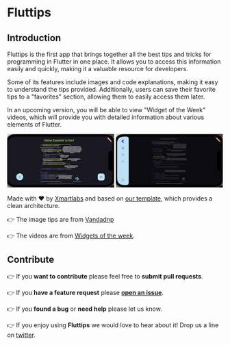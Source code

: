 # Fluttips

## Introduction

Fluttips is the first app that brings together all the best tips and tricks for programming in Flutter in one place.
It allows you to access this information easily and quickly, making it a valuable resource for developers.

Some of its features include images and code explanations, making it easy to understand the tips provided.
Additionally, users can save their favorite tips to a "favorites" section, allowing them to easily access them later.

In an upcoming version, you will be able to view "Widget of the Week" videos, which will provide you with detailed information about various elements of Flutter.


<img src="readme/Images.gif" width="250"/>

<img src="readme/Favorites.gif" width="250"/>


Made with ❤️ by [Xmartlabs][xmartlabs] and based on [our template][xmartlabs_template], which provides a clean architecture.

👉 The image tips are from [Vandadnp][Vandadnp]

👉 The videos are from [Widgets of the week][Widget_of_the_week].

## Contribute

  👉 If you **want to contribute** please feel free to **submit pull requests**.

  👉 If you **have a feature request** please **[open an issue][new_issue]**.

  👉 If you **found a bug** or **need help** please let us know.

  👉 If you enjoy using **Fluttips** we would love to hear about it! Drop us a line on [twitter][twitter].

[xmartlabs]: http://xmartlabs.com
[xmartlabs_template]: https://github.com/xmartlabs/flutter-template
[Vandadnp]: https://github.com/vandadnp/rust-tips-and-tricks
[Widget_of_the_week]: https://www.youtube.com/playlist?list=PLjxrf2q8roU23XGwz3Km7sQZFTdB996iG
[twitter]: https://twitter.com/xmartlabs
[new_issue]: https://github.com/xmartlabs/fluttips/issues/new